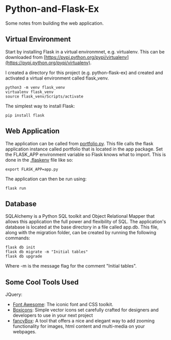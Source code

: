 # Python-and-Flask-Ex
Some notes from building the web application.

## Virtual Environment
Start by installing Flask in a virtual environmnet, e.g. virtualenv. This can be downloaded from [https://pypi.python.org/pypi/virtualenv](https://pypi.python.org/pypi/virtualenv).

I created a directory for this project (e.g. python-flask-ex) and created and activated a virtual environment called flask_venv.
```
python3 -m venv flask_venv
virtualenv flask_venv
source flask_venv/Scripts/activate
```

The simplest way to install Flask:
```
pip install flask
```

## Web Application
The application can be called from [portfolio.py](portfolio.py). This file calls the flask application instance called portfolio that is located in the app package. Set the FLASK_APP environment variable so Flask knows what to import. This is done in the [.flaskenv](.flaskenv) file like so:
```
export FLASK_APP=app.py
```
The application can then be run using:
```
flask run
```

## Database
SQLAlchemy is a Python SQL toolkit and Object Relational Mapper that allows this application the full power and flexibility of SQL. The application's database is located at the base directory in a file called app.db. This file, along with the migration folder, can be created by running the following commands:
```
flask db init
flask db migrate -m "Initial tables"
flask db upgrade
```
Where -m is the message flag for the comment "Initial tables".

## Some Cool Tools Used
JQuery:
* [Font Awesome](https://fontawesome.com/v4.7.0/): The iconic font and CSS toolkit.
* [Boxicons](https://boxicons.com/): Simple vector icons set carefully crafted for designers and developers to use in your next project
* [fancyBox](https://fancyapps.com/fancybox/): A tool that offers a nice and elegant way to add zooming functionality for images, html content and multi-media on your webpages.
